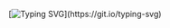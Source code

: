 [![Typing SVG](https://readme-typing-svg.herokuapp.com?font=Fira+Code&pause=1000&center=true&width=435&lines=code+my+future.)](https://git.io/typing-svg)

<!-- ### About Me
I am currently deepening my skills in front-end development;
interested in building purposeful, accessible, and human-centered products. -->

<!--  ![GIF](https://media.giphy.com/media/v1.Y2lkPTc5MGI3NjExbnpwaHYyOW8wMDVpb3Z0NWs2NzhjeGxtaTh4MmE3NnVpbzMzeWJzZSZlcD12MV9naWZzX3NlYXJjaCZjdD1n/PFkgOFloYgGqc/giphy.gif)   -->

<!-- ![GIF](https://media.giphy.com/media/v1.Y2lkPTc5MGI3NjExMnRjdjExYmhlYXFqOGhmNmdsMHRyNHJjN2doNG1jano2YXE0bnNpdyZlcD12MV9naWZzX3NlYXJjaCZjdD1n/PZrjGkr334fXa/giphy.gif) -->

<!-- ![](https://github-readme-streak-stats.herokuapp.com/?user=lianadna&theme=tokyonight&hide_border=true) -->

<!-- ![](https://github-readme-stats.vercel.app/api/top-langs/?username=pseudosane&theme=dark&hide_border=false&include_all_commits=false&count_private=true&layout=compact) -->
